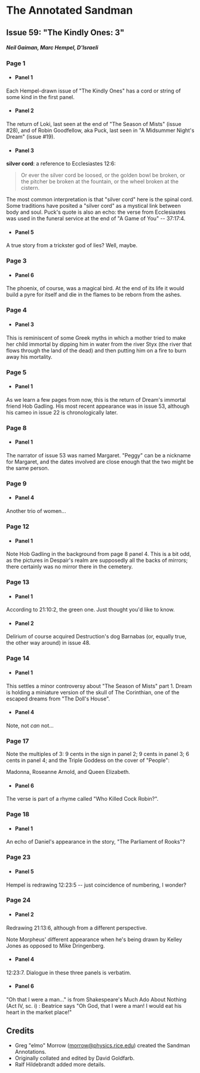 # The Annotated Sandman

## Issue 59: "The Kindly Ones: 3"

##### Neil Gaiman, Marc Hempel, D'Israeli

### Page 1

- #### Panel 1

Each Hempel-drawn issue of "The Kindly Ones" has a cord or string of some kind in the first panel.

- #### Panel 2

The return of Loki, last seen at the end of "The Season of Mists" (issue #28), and of Robin Goodfellow, aka Puck, last seen in "A Midsummer Night's Dream" (issue #19).

- #### Panel 3

**silver cord**: a reference to Ecclesiastes 12:6:

> Or ever the silver cord be loosed, or the golden bowl be broken, or the pitcher be broken at the fountain, or the wheel broken at the cistern.

The most common interpretation is that "silver cord" here is the spinal cord. Some traditions have posited a "silver cord" as a mystical link between body and soul. Puck's quote is also an echo: the verse from Ecclesiastes was used in the funeral service at the end of "A Game of You" -- 37:17:4.

- #### Panel 5

A true story from a trickster god of lies? Well, maybe.

### Page 3

- #### Panel 6

The phoenix, of course, was a magical bird. At the end of its life it would build a pyre for itself and die in the flames to be reborn from the ashes.

### Page 4

- #### Panel 3

This is reminiscent of some Greek myths in which a mother tried to make her child immortal by dipping him in water from the river Styx (the river that flows through the land of the dead) and then putting him on a fire to burn away his mortality.

### Page 5

- #### Panel 1

As we learn a few pages from now, this is the return of Dream's immortal friend Hob Gadling. His most recent appearance was in issue 53, although his cameo in issue 22 is chronologically later.

### Page 8

- #### Panel 1

The narrator of issue 53 was named Margaret. "Peggy" can be a nickname for Margaret, and the dates involved are close enough that the two might be the same person.

### Page 9

- #### Panel 4

Another trio of women...

### Page 12

- #### Panel 1

Note Hob Gadling in the background from page 8 panel 4. This is a bit odd, as the pictures in Despair's realm are supposedly all the backs of mirrors; there certainly was no mirror there in the cemetery.

### Page 13

- #### Panel 1

According to 21:10:2, the green one. Just thought you'd like to know.

- #### Panel 2

Delirium of course acquired Destruction's dog Barnabas (or, equally true, the other way around) in issue 48.

### Page 14

- #### Panel 1

This settles a minor controversy about "The Season of Mists" part 1. Dream is holding a miniature version of the skull of The Corinthian, one of the escaped dreams from "The Doll's House".

- #### Panel 4

Note, not _can_ not...

### Page 17

Note the multiples of 3: 9 cents in the sign in panel 2; 9 cents in panel 3; 6 cents in panel 4; and the Triple Goddess on the cover of "People":

Madonna, Roseanne Arnold, and Queen Elizabeth.

- #### Panel 6

The verse is part of a rhyme called "Who Killed Cock Robin?".

### Page 18

- #### Panel 1

An echo of Daniel's appearance in the story, "The Parliament of Rooks"?

### Page 23

- #### Panel 5

Hempel is redrawing 12:23:5 -- just coincidence of numbering, I wonder?

### Page 24

- #### Panel 2

Redrawing 21:13:6, although from a different perspective.

Note Morpheus' different appearance when he's being drawn by Kelley Jones as opposed to Mike Dringenberg.

- #### Panel 4

12:23:7. Dialogue in these three panels is verbatim.

- #### Panel 6

"Oh that I were a man..." is from Shakespeare's Much Ado About Nothing (Act IV, sc. i) : Beatrice says "Oh God, that I were a man! I would eat his heart in the market place!"

## Credits

- Greg "elmo" Morrow (morrow@physics.rice.edu) created the Sandman Annotations.
- Originally collated and edited by David Goldfarb.
- Ralf Hildebrandt added more details.
